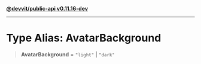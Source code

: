 [**@devvit/public-api v0.11.16-dev**](../../../../../../README.md)

---

# Type Alias: AvatarBackground

> **AvatarBackground** = `"light"` \| `"dark"`
